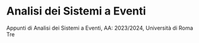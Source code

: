 # Analisi dei Sistemi a Eventi
Appunti di Analisi dei Sistemi a Eventi, AA: 2023/2024, Università di Roma Tre

